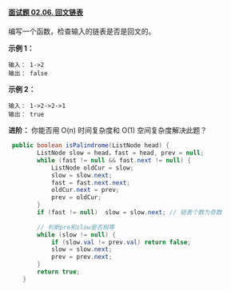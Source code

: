 #### [面试题 02.06. 回文链表](https://leetcode-cn.com/problems/palindrome-linked-list-lcci/)

编写一个函数，检查输入的链表是否是回文的。

**示例 1：**

```
输入： 1->2
输出： false 
```

**示例 2：**

```
输入： 1->2->2->1
输出： true 
```

**进阶：**
你能否用 O(n) 时间复杂度和 O(1) 空间复杂度解决此题？

```java
 public boolean isPalindrome(ListNode head) {
        ListNode slow = head，fast = head, prev = null;
        while (fast != null && fast.next != null) {
            ListNode oldCur = slow;
            slow = slow.next;
            fast = fast.next.next;
            oldCur.next = prev;
            prev = oldCur;
        }
        if (fast != null)  slow = slow.next; // 链表个数为奇数
            
        // 判断pre和slow是否相等
        while (slow != null) {
            if (slow.val != prev.val) return false;
            slow = slow.next;
            prev = prev.next;
        }
        return true;
    }
```

